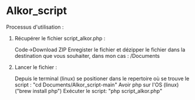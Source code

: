 # Alkor_script
Processus d'utilisation : 
1. Récupérer le fichier script_alkor.php :

    Code->Download ZIP
    Enregister le fichier et dézipper le fichier dans la destination que vous souhaiter, dans mon cas : /Documents
2. Lancer le fichier :

    Depuis le terminal (linux) se positioner dans le repertoire où se trouve le script : "cd Documents/Alkor_script-main"
    Avoir php sur l'OS (linux) ("brew install php")
    Exécuter le script: "php script_alkor.php"
